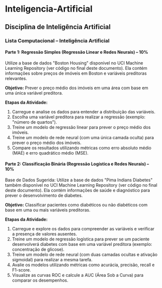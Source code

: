 # Inteligencia-Artificial

## Disciplina de Inteligência Artificial

### Lista Computacional – Inteligência Artificial

#### Parte 1: Regressão Simples (Regressão Linear e Redes Neurais) – 10%

Utilize a base de dados "Boston Housing" disponível no UCI Machine Learning Repository (ver
código no final deste documento). Ela contém informações sobre preços de imóveis em Boston
e variáveis preditoras relevantes.

**Objetivo:** Prever o preço médio dos imóveis em uma área com base em uma única variável
preditora.

**Etapas da Atividade:**
1. Carregue e analise os dados para entender a distribuição das variáveis.
2. Escolha uma variável preditora para realizar a regressão (exemplo: "número de
quartos").
3. Treine um modelo de regressão linear para prever o preço médio dos imóveis.
4. Treine um modelo de rede neural (com uma única camada oculta) para prever o preço
médio dos imóveis.
5. Compare os resultados utilizando métricas como erro absoluto médio (MAE) e erro
quadrático médio (MSE).

#### Parte 2: Classificação Binária (Regressão Logística e Redes Neurais) – 10%

Base de Dados Sugerida: Utilize a base de dados "Pima Indians Diabetes" também disponível no
UCI Machine Learning Repository (ver código no final deste documento). Ela contém
informações de saúde e diagnóstico para prever o desenvolvimento de diabetes.

**Objetivo:** Classificar pacientes como diabéticos ou não diabéticos com base em uma ou mais
variáveis preditoras.

**Etapas da Atividade:**
1. Carregue e explore os dados para compreender as variáveis e verificar a presença de
valores ausentes.
1. Treine um modelo de regressão logística para prever se um paciente desenvolverá
diabetes com base em uma variável preditora (exemplo: concentração de glicose).
1. Treine um modelo de rede neural (com duas camadas ocultas e ativação sigmoidal) para
realizar a mesma tarefa.
1. Avalie os modelos utilizando métricas como acurácia, precisão, recall e F1-score.
1. Visualize as curvas ROC e calcule a AUC (Área Sob a Curva) para comparar os
desempenhos.
